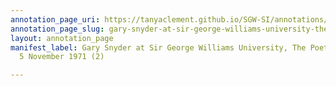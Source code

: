 ```yaml
---
annotation_page_uri: https://tanyaclement.github.io/SGW-SI/annotations/gary-snyder-at-sir-george-williams-university-the-poetry-series-5-november-1971-2--canvas-1-toc.json
annotation_page_slug: gary-snyder-at-sir-george-williams-university-the-poetry-series-5-november-1971-2--canvas-1-toc
layout: annotation_page
manifest_label: Gary Snyder at Sir George Williams University, The Poetry Series,
  5 November 1971 (2)

---
```

